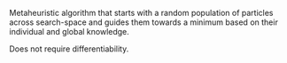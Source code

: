 Metaheuristic algorithm that starts with a random population of particles across search-space and guides them towards a minimum based on their individual and global knowledge.

Does not require differentiability.

